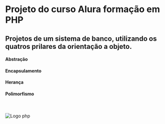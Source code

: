 # Projeto do curso Alura formação em PHP
## Projetos de um sistema de banco, utilizando os quatros prilares da orientação a objeto. <br>
#### Abstração<br>
#### Encapsulamento<br>
#### Herança<br>
#### Polimorfismo<br><br><br>

![Logo php](https://png.pngitem.com/pimgs/s/174-1747814_php-logo-programmer-computer-software-elephant-php-logo.png)

